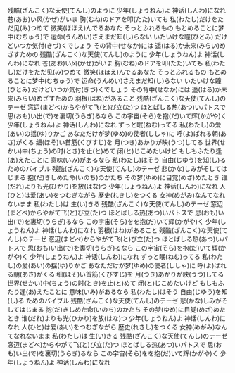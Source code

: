 残酷(ざんこく)な天使(てんし)のように 
少年(しょうねん)よ 神话(しんわ)になれ 
苍(あお)い风(かぜ)がいま 
胸(むね)のドアを叩(たた)いても 
私(わたし)だけをただ见(み)つめて 
微笑(ほほえ)んでるあなた 
そっとふれるもの 
もとめることに梦中(むちゅう)で 
运命(うんめい)さえまだ知(し)らない 
いたいけな瞳(ひとみ)
だけどいつか気付(きづ)くでしょう 
その背中(せなか)には 
遥(はる)か未来(みらい)めざすための 残酷(ざんこく)な天使(てんし)のように 
少年(しょうねん)よ 神话(しんわ)になれ 
苍(あお)い风(かぜ)がいま 
胸(むね)のドアを叩(たた)いても 
私(わたし)だけをただ见(み)つめて 
微笑(ほほえ)んでるあなた 
そっとふれるもの 
もとめることに梦中(むちゅう)で 
运命(うんめい)さえまだ知(し)らない 
いたいけな瞳(ひとみ) 
だけどいつか気付(きづ)くでしょう 
その背中(せなか)には 
遥(はる)か未来(みらい)めざすための 
羽根(はね)があること 
残酷(ざんこく)な天使(てんし)のテーゼ 
窓辺(まどべ)からやがて飞(と)び立(た)つ 
ほとばしる热(あつ)いパトスで 
思(おも)い出(で)を裏切(うらぎ)るなら 
この宇宙(そら)を抱(だ)いて辉(かがや)く 
少年(しょうねん)よ 神话(しんわ)になれ 
ずっと眠(ねむ)ってる 
私(わたし)の爱(あい)の揺(ゆ)りかご 
あなただけが梦(ゆめ)の使者(ししゃ)に 
呼(よ)ばれる朝(あさ)がくる 
细(ほそ)い首筋(くびすじ)を 
月(つき)あかりが映(うつ)してる 
世界(せかい)中(ちょう)の时(とき)を止(と)めて 
闭(と)じこめたいけど 
もしもふたり逢(あ)えたことに 
意味(いみ)があるなら 
私(わたし)はそう 自由(じゆう)を知(し)る 
ためのバイブル 
残酷(ざんこく)な天使(てんし)のテーゼ 
悲(かな)しみがそしてはじまる 
抱(だ)きしめた命(いのち)のかたち 
その梦(ゆめ)に目覚(めざ)めたとき 
谁(だれ)よりも光(ひかり)を放(はな)つ 
少年(しょうねん)よ 神话(しんわ)になれ 
人(ひと)は爱(あい)をつむぎながら 
歴史(れきし)をつくる 
女神(めがみ)なんてなれないまま 
私(わたし)は 生(い)きる 
残酷(ざんこく)な天使(てんし)のテーゼ 
窓辺(まどべ)からやがて飞(と)び立(た)つ 
ほとばしる热(あつ)いパトスで 
思(おも)い出(で)を裏切(うらぎ)るなら 
この宇宙(そら)をを抱(だ)いて辉(かがや)く 
少年(しょうねん)よ 神话(しんわ)になれ
羽根(はね)があること 
残酷(ざんこく)な天使(てんし)のテーゼ 
窓辺(まどべ)からやがて飞(と)び立(た)つ 
ほとばしる热(あつ)いパトスで 
思(おも)い出(で)を裏切(うらぎ)るなら 
この宇宙(そら)を抱(だ)いて辉(かがや)く 
少年(しょうねん)よ 神话(しんわ)になれ 
ずっと眠(ねむ)ってる 
私(わたし)の爱(あい)の揺(ゆ)りかご 
あなただけが梦(ゆめ)の使者(ししゃ)に 
呼(よ)ばれる朝(あさ)がくる 
细(ほそ)い首筋(くびすじ)を 
月(つき)あかりが映(うつ)してる 
世界(せかい)中(ちょう)の时(とき)を止(と)めて 
闭(と)じこめたいけど 
もしもふたり逢(あ)えたことに 
意味(いみ)があるなら 
私(わたし)はそう 自由(じゆう)を知(し)る 
ためのバイブル 
残酷(ざんこく)な天使(てんし)のテーゼ 
悲(かな)しみがそしてはじまる 
抱(だ)きしめた命(いのち)のかたち 
その梦(ゆめ)に目覚(めざ)めたとき 
谁(だれ)よりも光(ひかり)を放(はな)つ 
少年(しょうねん)よ 神话(しんわ)になれ 
人(ひと)は爱(あい)をつむぎながら 
歴史(れきし)をつくる 
女神(めがみ)なんてなれないまま 
私(わたし)は 生(い)きる 
残酷(ざんこく)な天使(てんし)のテーゼ 
窓辺(まどべ)からやがて飞(と)び立(た)つ 
ほとばしる热(あつ)いパトスで 
思(おも)い出(で)を裏切(うらぎ)るなら 
この宇宙(そら)をを抱(だ)いて辉(かがや)く 
少年(しょうねん)よ 神话(しんわ)になれ